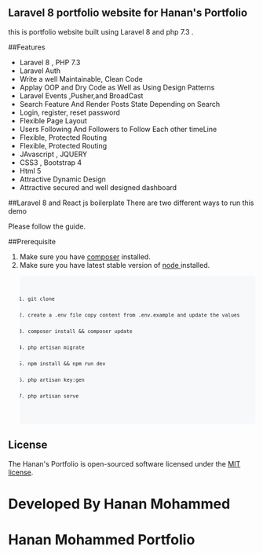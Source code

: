 
## Laravel 8 portfolio website for Hanan's Portfolio

this is portfolio website built using Laravel 8 and php 7.3 .


##Features
<ul>
<li>Laravel 8 , PHP 7.3 </li>
<li>Laravel Auth </li>
<li>Write a well Maintainable, Clean Code </li>
<li> Applay OOP and Dry Code as Well as Using Design Patterns </li>
<li>Laravel Events ,Pusher,and BroadCast </li>
<li>Search Feature And Render Posts State Depending on Search </li>
<li>Login, register, reset password</li>
<li>Flexible Page Layout</li>
<li>Users Following And Followers to Follow Each other timeLine </li>
<li>Flexible, Protected Routing</li>
<li>Flexible, Protected Routing</li>
<li> JAvascript , JQUERY </li>
<li>CSS3 , Bootstrap 4</li>
<li>Html 5</li>
<li>Attractive Dynamic Design </li>
<li>Attractive secured and well designed dashboard </li>
</ul>

##Laravel 8 and React js boilerplate
There are two different ways to run this demo

Please follow the guide.

##Prerequisite
<ol>
<li>Make sure you have <a href="https://getcomposer.org/download/">composer</a>  installed.</li>
<li>Make sure you have latest stable version of <a href="https://nodejs.org/en/download/"> node </a> installed.</li>
</ol>
<ol>
    <pre style=" padding: 16px;overflow: auto;font-size: 85%;background-color: #f6f8fa ;border-radius: 6px;">
        <code>
            <li>git clone</li>
            <li>create a .env file copy content from .env.example and update the values</li>
            <li>composer install && composer update</li>
            <li>php artisan migrate</li>
            <li>npm install && npm run dev</li>
            <li>php artisan key:gen</li>
            <li>php artisan serve</li>
        </code>
    </pre>
</ol>



## License

The Hanan's  Portfolio is open-sourced software licensed under the [MIT license](https://opensource.org/licenses/MIT).
# Developed By Hanan Mohammed 
# Hanan Mohammed Portfolio 
